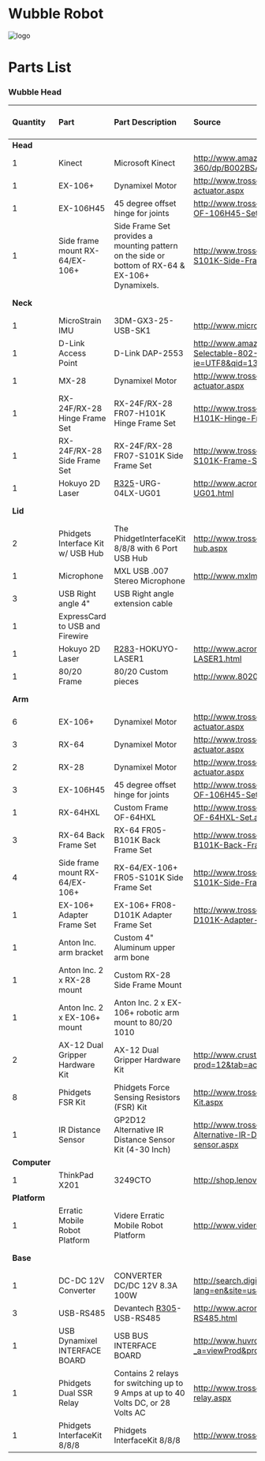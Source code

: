 # Wubble Robot #

<img src='http://ua-ros-pkg.googlecode.com/svn/trunk/arrg/wiki/images/wubble2_description_color_coded.png' alt='logo' />

# Parts List #

### Wubble Head ###

| **Quantity** | **Part** | **Part Description** | **Source** | **Cost/Part** | **Cost** | **Total Platform Cost** |
|:-------------|:---------|:---------------------|:-----------|:--------------|:---------|:------------------------|
| **Head** |  |  |  |  |  |  |
| 1 | Kinect | Microsoft Kinect | http://www.amazon.com/Kinect-Sensor-Adventures-Xbox-360/dp/B002BSA298 | $149.99 | $149.99 |  |
| 1 | EX-106+ | Dynamixel Motor | http://www.trossenrobotics.com/dynamixel-ex-106-robot-actuator.aspx | $499.00 | $499.00 |  |
| 1 | EX-106H45 | 45 degree offset hinge for joints | http://www.trossenrobotics.com/store/p/6285-Custom-Frame-OF-106H45-Set.aspx | $54.99 | $54.99 |  |
| 1 | Side frame mount RX-64/EX-106+ | Side Frame Set provides a mounting pattern on the side or bottom of RX-64 & EX-106+ Dynamixels. | http://www.trossenrobotics.com/p/Robotis-Dynamixel-FR05-S101K-Side-Frame-Set.aspx | $14.90 | $14.90 |  |
| **Neck** |  |  |  |  |  | **Neck Subtotal** |
| 1 | MicroStrain IMU | 3DM-GX3-25-USB-SK1 | http://www.microstrain.com/inertial/3dm-gx3-25 | $1895.00 | $1895.00 | $3483.69 |
| 1 | D-Link Access Point | D-Link DAP-2553 | http://www.amazon.com/D-Link-DAP-2553-Premier-Selectable-802-11n/dp/B001P817YO/ref=sr_1_1?ie=UTF8&qid=1323191080&sr=8-1 | $153.99 | $153.99 |  |
| 1 | MX-28 | Dynamixel Motor | http://www.trossenrobotics.com/dynamixel-mx-28-robot-actuator.aspx | $219.90 | $219.90 |  |
| 1 | RX-24F/RX-28 Hinge Frame Set | RX-24F/RX-28 FR07-H101K Hinge Frame Set | http://www.trossenrobotics.com/p/Robotis-Dynamixel-FR07-H101K-Hinge-Frame-Set.aspx | $27.90 | $27.90 |  |
| 1 | RX-24F/RX-28 Side Frame Set | RX-24F/RX-28 FR07-S101K Side Frame Set | http://www.trossenrobotics.com/p/Robotis-Dynamixel-FR07-S101K-Frame-Set.aspx | $11.90 | $11.90 |  |
| 1 | Hokuyo 2D Laser | [R325](https://code.google.com/p/ua-ros-pkg/source/detail?r=325)-URG-04LX-UG01 | http://www.acroname.com/robotics/parts/R325-URG-04LX-UG01.html | $1175.00 | $1175.00 |  |
| **Lid** |  |  |  |  |  | **Lid Subtotal** |
| 2 | Phidgets Interface Kit w/ USB Hub | The PhidgetInterfaceKit 8/8/8 with 6 Port USB Hub | http://www.trossenrobotics.com/p/phidgets-888-with-usb-hub.aspx | $121.75 | $243.50 | $3157.83 |
| 1 | Microphone | MXL USB .007 Stereo Microphone | http://www.mxlmics.com/products/USB/USB_007/USB_007.html | $249.95 | $249.95 |  |
| 3 | USB Right angle 4" | USB Right angle extension cable |  | $12.00 | $36.00 |  |
| 1 | ExpressCard to USB and Firewire |  |  | $36.00 | $36.00 |  |
| 1 | Hokuyo 2D Laser | [R283](https://code.google.com/p/ua-ros-pkg/source/detail?r=283)-HOKUYO-LASER1 | http://www.acroname.com/robotics/parts/R283-HOKUYO-LASER1.html | $2375.00 | $2375.00 |  |
| 1 | 80/20 Frame | 80/20 Custom pieces  | http://www.8020.net/T-Slot-1.asp | $217.38 | $217.38 |  |
| **Arm** |  |  |  |  |  | **Arm Subtotal** |
| 6 | EX-106+ | Dynamixel Motor | http://www.trossenrobotics.com/dynamixel-ex-106-robot-actuator.aspx | $499.00 | $2994.00 | $5507.46 |
| 3 | RX-64 | Dynamixel Motor | http://www.trossenrobotics.com/dynamixel-rx-64-robot-actuator.aspx | $279.90 | $839.70 |  |
| 2 | RX-28 | Dynamixel Motor | http://www.trossenrobotics.com/dynamixel-rx-28-robot-actuator.aspx | $209.90 | $419.80 |  |
| 3 | EX-106H45 | 45 degree offset hinge for joints | http://www.trossenrobotics.com/store/p/6285-Custom-Frame-OF-106H45-Set.aspx | $54.99 | $164.97 |  |
| 1 | RX-64HXL | Custom Frame OF-64HXL | http://www.trossenrobotics.com/store/p/6276-Custom-Frame-OF-64HXL-Set.aspx | $54.99 | $54.99 |  |
| 3 | RX-64 Back Frame Set | RX-64 FR05-B101K Back Frame Set | http://www.trossenrobotics.com/p/Robotis-Dynamixel-FR05-B101K-Back-Frame-Set.aspx | $31.90 | $95.70 |  |
| 4 | Side frame mount RX-64/EX-106+ | RX-64/EX-106+ FR05-S101K Side Frame Set | http://www.trossenrobotics.com/p/Robotis-Dynamixel-FR05-S101K-Side-Frame-Set.aspx | $14.90 | $59.60 |  |
| 1 | EX-106+ Adapter Frame Set | EX-106+ FR08-D101K Adapter Frame Set | http://www.trossenrobotics.com/p/Robotis-Dynamixel-FR08-D101K-Adapter-Frame-Set.aspx | $44.90 | $44.90 |  |
| 1 | Anton Inc. arm bracket | Custom 4" Aluminum upper arm bone |  | $190.00 | $190.00 |  |
| 1 | Anton Inc. 2 x RX-28 mount | Custom RX-28 Side Frame Mount |  | $162.50 | $162.50 |  |
| 1 | Anton Inc. 2 x EX-106+ mount | Anton Inc. 2 x EX-106+ robotic arm mount to 80/20 1010 |  | $200.00 | $200.00 |  |
| 2 | AX-12 Dual Gripper Hardware Kit | AX-12 Dual Gripper Hardware Kit | http://www.crustcrawler.com/products/smartarm/index.php?prod=12&tab=accessories | $69.00 | $138.00 |  |
| 8 | Phidgets FSR Kit | Phidgets Force Sensing Resistors (FSR) Kit | http://www.trossenrobotics.com/5i-Force-Sensing-Resistor-Kit.aspx | $14.95 | $119.60 |  |
| 1 | IR Distance Sensor | GP2D12 Alternative IR Distance Sensor Kit (4-30 Inch) | http://www.trossenrobotics.com/store/p/5430-GP2D12-Alternative-IR-Distance-Sensor-Kit-4-30-Inch-1-sensor.aspx | $23.70 | $23.70 |  |
| **Computer** |  |  |  |  |  |  |
| 1 | ThinkPad X201 | 3249CTO | http://shop.lenovo.com/us/laptops/thinkpad/x-series/x201 | $1769.00 | $1769.00 |  |
| **Platform** |  |  |  |  |  |  |
| 1 | Erratic Mobile Robot Platform | Videre Erratic Mobile Robot Platform | http://www.videredesign.com/ | $1550.00 | $1550.00 |  |
| **Base** |  |  |  |  |  | **Base Subtotal** |
| 1 | DC-DC 12V Converter | CONVERTER DC/DC 12V 8.3A 100W | http://search.digikey.com/scripts/DkSearch/dksus.dll?lang=en&site=us&keywords=VHK100W-Q24-S12 | $158.19 | $158.19 | $1965.54 |
| 3 | USB-RS485 | Devantech [R305](https://code.google.com/p/ua-ros-pkg/source/detail?r=305)-USB-RS485 | http://www.acroname.com/robotics/parts/R305-USB-RS485.html | $29.50 | $88.50 |  |
| 1 | USB Dynamixel INTERFACE BOARD | USB BUS INTERFACE BOARD | http://www.huvrobotics.com/shop/index.php?_a=viewProd&productId=5 | $60.00 | $60.00 |  |
| 1 | Phidgets Dual SSR Relay | Contains 2 relays for switching up to 9 Amps at up to 40 Volts DC, or 28 Volts AC | http://www.trossenrobotics.com/p/phidgets-dual-ssr-relay.aspx | $30.90 | $30.90 |  |
| 1 | Phidgets InterfaceKit 8/8/8 | Phidgets InterfaceKit 8/8/8 | http://www.trossenrobotics.com/p/phidgets-888.aspx | $77.95 | $77.95 |  |